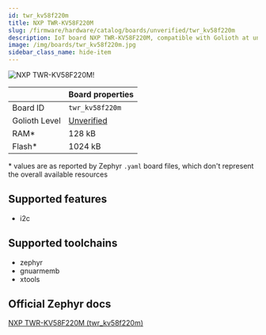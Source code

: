 ```yaml
---
id: twr_kv58f220m
title: NXP TWR-KV58F220M
slug: /firmware/hardware/catalog/boards/unverified/twr_kv58f220m
description: IoT board NXP TWR-KV58F220M, compatible with Golioth at unverified level.
image: /img/boards/twr_kv58f220m.jpg
sidebar_class_name: hide-item
---
```


[//]: # (This is an auto-generated file, do not edit! Changes to it will be lost upon re-generation)

![NXP TWR-KV58F220M!](/img/boards/twr_kv58f220m.jpg "NXP TWR-KV58F220M")

|                | Board properties     |
| -------------  | -------------------- |
| Board ID       | `twr_kv58f220m` |
| Golioth Level  | [Unverified](/firmware/hardware#unverified-boards) |
| RAM*           | 128 kB |
| Flash*         | 1024 kB |

\* values are as reported by Zephyr `.yaml` board files, which don't represent the overall available resources



## Supported features

* i2c

## Supported toolchains

* zephyr
* gnuarmemb
* xtools

## Official Zephyr docs

[NXP TWR-KV58F220M (twr_kv58f220m)](https://docs.zephyrproject.org/latest/boards/nxp/twr_kv58f220m/doc/index.html)
